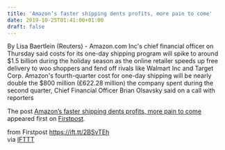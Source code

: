 ```yaml
---
title: 'Amazon’s faster shipping dents profits, more pain to come'
date: 2019-10-25T01:41:00+01:00
draft: false
---
```


By Lisa Baertlein (Reuters) - Amazon.com Inc's chief financial officer on Thursday said costs for its one-day shipping program will spike to around $1.5 billion during the holiday season as the online retailer speeds up free delivery to woo shoppers and fend off rivals like Walmart Inc and Target Corp. Amazon's fourth-quarter cost for one-day shipping will be nearly double the $800 million (£622.28 million) the company spent during the second quarter, Chief Financial Officer Brian Olsavsky said on a call with reporters

The post [Amazon’s faster shipping dents profits, more pain to come](http://www.firstpost.com/business/amazons-faster-shipping-dents-profits-more-pain-to-come-7552291.html) appeared first on [Firstpost](http://www.firstpost.com).

  
  
from Firstpost https://ift.tt/2BSvTEh  
via [IFTTT](https://ifttt.com/?ref=da&site=blogger)